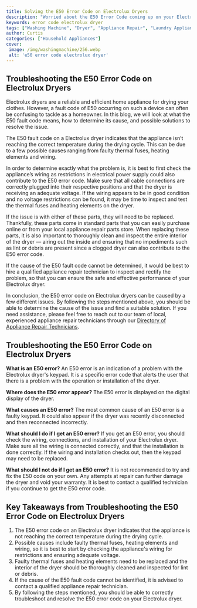 ```yaml
---
title: Solving the E50 Error Code on Electrolux Dryers
description: "Worried about the E50 Error Code coming up on your Electrolux dryer Find out how to resolve the issue with our step-by-step guide Learn the causes and how to prevent it in the future"
keywords: error code electrolux dryer
tags: ["Washing Machine", "Dryer", "Appliance Repair", "Laundry Appliances", "Appliance Brand"]
author: Curtis
categories: ["Household Appliances"]
cover: 
 image: /img/washingmachine/256.webp
 alt: 'e50 error code electrolux dryer'
---
```

## Troubleshooting the E50 Error Code on Electrolux Dryers
Electrolux dryers are a reliable and efficient home appliance for drying your clothes. However, a fault code of E50 occurring on such a device can often be confusing to tackle as a homeowner. In this blog, we will look at what the E50 fault code means, how to determine its cause, and possible solutions to resolve the issue.

The E50 fault code on a Electrolux dryer indicates that the appliance isn’t reaching the correct temperature during the drying cycle. This can be due to a few possible causes ranging from faulty thermal fuses, heating elements and wiring.

In order to determine exactly what the problem is, it is best to first check the appliance’s wiring as restrictions in electrical power supply could also contribute to the E50 error code. Make sure that all cable connections are correctly plugged into their respective positions and that the dryer is receiving an adequate voltage. If the wiring appears to be in good condition and no voltage restrictions can be found, it may be time to inspect and test the thermal fuses and heating elements on the dryer. 

If the issue is with either of these parts, they will need to be replaced. Thankfully, these parts come in standard parts that you can easily purchase online or from your local appliance repair parts store. When replacing these parts, it is also important to thoroughly clean and inspect the entire interior of the dryer — airing out the inside and ensuring that no impediments such as lint or debris are present since a clogged dryer can also contribute to the E50 error code.

If the cause of the E50 fault code cannot be determined, it would be best to hire a qualified appliance repair technician to inspect and rectify the problem, so that you can ensure the safe and effective performance of your Electrolux dryer. 

In conclusion, the E50 error code on Electrolux dryers can be caused by a few different issues. By following the steps mentioned above, you should be able to determine the cause of the issue and find a suitable solution. If you need assistance, please feel free to reach out to our team of local, experienced appliance repair technicians through our [Directory of Appliance Repair Technicians](./pages/appliance-repair-technicians).

## Troubleshooting the E50 Error Code on Electrolux Dryers

**What is an E50 error?**
An E50 error is an indication of a problem with the Electrolux dryer's keypad. It is a specific error code that alerts the user that there is a problem with the operation or installation of the dryer.

**Where does the E50 error appear?**
The E50 error is displayed on the digital display of the dryer.

**What causes an E50 error?**
The most common cause of an E50 error is a faulty keypad. It could also appear if the dryer was recently disconnected and then reconnected incorrectly.

**What should I do if I get an E50 error?**
If you get an E50 error, you should check the wiring, connections, and installation of your Electrolux dryer. Make sure all the wiring is connected correctly, and that the installation is done correctly. If the wiring and installation checks out, then the keypad may need to be replaced.

**What should I not do if I get an E50 error?**
It is not recommended to try and fix the E50 code on your own. Any attempts at repair can further damage the dryer and void your warranty. It is best to contact a qualified technician if you continue to get the E50 error code.

## Key Takeaways from Troubleshooting the E50 Error Code on Electrolux Dryers
1. The E50 error code on an Electrolux dryer indicates that the appliance is not reaching the correct temperature during the drying cycle. 
2. Possible causes include faulty thermal fuses, heating elements and wiring, so it is best to start by checking the appliance's wiring for restrictions and ensuring adequate voltage. 
3. Faulty thermal fuses and heating elements need to be replaced and the interior of the dryer should be thoroughly cleaned and inspected for lint or debris. 
4. If the cause of the E50 fault code cannot be identified, it is advised to contact a qualified appliance repair technician. 
5. By following the steps mentioned, you should be able to correctly troubleshoot and resolve the E50 error code on your Electrolux dryer.
